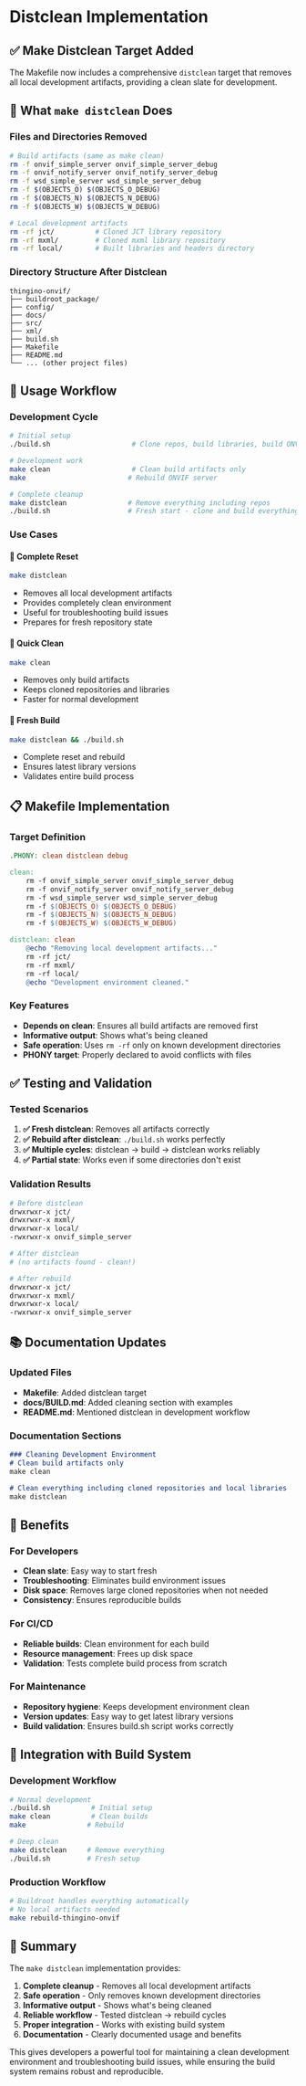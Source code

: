 # Distclean Implementation

## ✅ Make Distclean Target Added

The Makefile now includes a comprehensive `distclean` target that removes all
local development artifacts, providing a clean slate for development.

## 🧹 What `make distclean` Does

### Files and Directories Removed
```bash
# Build artifacts (same as make clean)
rm -f onvif_simple_server onvif_simple_server_debug
rm -f onvif_notify_server onvif_notify_server_debug
rm -f wsd_simple_server wsd_simple_server_debug
rm -f $(OBJECTS_O) $(OBJECTS_O_DEBUG)
rm -f $(OBJECTS_N) $(OBJECTS_N_DEBUG)
rm -f $(OBJECTS_W) $(OBJECTS_W_DEBUG)

# Local development artifacts
rm -rf jct/          # Cloned JCT library repository
rm -rf mxml/         # Cloned mxml library repository
rm -rf local/        # Built libraries and headers directory
```

### Directory Structure After Distclean
```
thingino-onvif/
├── buildroot_package/
├── config/
├── docs/
├── src/
├── xml/
├── build.sh
├── Makefile
├── README.md
└── ... (other project files)
```

## 🔄 Usage Workflow

### Development Cycle
```bash
# Initial setup
./build.sh                    # Clone repos, build libraries, build ONVIF

# Development work
make clean                    # Clean build artifacts only
make                         # Rebuild ONVIF server

# Complete cleanup
make distclean               # Remove everything including repos
./build.sh                   # Fresh start - clone and build everything
```

### Use Cases

#### 🧹 **Complete Reset**
```bash
make distclean
```
- Removes all local development artifacts
- Provides completely clean environment
- Useful for troubleshooting build issues
- Prepares for fresh repository state

#### 🔄 **Quick Clean**
```bash
make clean
```
- Removes only build artifacts
- Keeps cloned repositories and libraries
- Faster for normal development

#### 🚀 **Fresh Build**
```bash
make distclean && ./build.sh
```
- Complete reset and rebuild
- Ensures latest library versions
- Validates entire build process

## 📋 Makefile Implementation

### Target Definition
```makefile
.PHONY: clean distclean debug

clean:
	rm -f onvif_simple_server onvif_simple_server_debug
	rm -f onvif_notify_server onvif_notify_server_debug
	rm -f wsd_simple_server wsd_simple_server_debug
	rm -f $(OBJECTS_O) $(OBJECTS_O_DEBUG)
	rm -f $(OBJECTS_N) $(OBJECTS_N_DEBUG)
	rm -f $(OBJECTS_W) $(OBJECTS_W_DEBUG)

distclean: clean
	@echo "Removing local development artifacts..."
	rm -rf jct/
	rm -rf mxml/
	rm -rf local/
	@echo "Development environment cleaned."
```

### Key Features
- **Depends on clean**: Ensures all build artifacts are removed first
- **Informative output**: Shows what's being cleaned
- **Safe operation**: Uses `rm -rf` only on known development directories
- **PHONY target**: Properly declared to avoid conflicts with files

## ✅ Testing and Validation

### Tested Scenarios
1. **✅ Fresh distclean**: Removes all artifacts correctly
2. **✅ Rebuild after distclean**: `./build.sh` works perfectly
3. **✅ Multiple cycles**: distclean → build → distclean works reliably
4. **✅ Partial state**: Works even if some directories don't exist

### Validation Results
```bash
# Before distclean
drwxrwxr-x jct/
drwxrwxr-x mxml/
drwxrwxr-x local/
-rwxrwxr-x onvif_simple_server

# After distclean
# (no artifacts found - clean!)

# After rebuild
drwxrwxr-x jct/
drwxrwxr-x mxml/
drwxrwxr-x local/
-rwxrwxr-x onvif_simple_server
```

## 📚 Documentation Updates

### Updated Files
- **Makefile**: Added distclean target
- **docs/BUILD.md**: Added cleaning section with examples
- **README.md**: Mentioned distclean in development workflow

### Documentation Sections
```markdown
### Cleaning Development Environment
# Clean build artifacts only
make clean

# Clean everything including cloned repositories and local libraries
make distclean
```

## 🎯 Benefits

### For Developers
- **Clean slate**: Easy way to start fresh
- **Troubleshooting**: Eliminates build environment issues
- **Disk space**: Removes large cloned repositories when not needed
- **Consistency**: Ensures reproducible builds

### For CI/CD
- **Reliable builds**: Clean environment for each build
- **Resource management**: Frees up disk space
- **Validation**: Tests complete build process from scratch

### For Maintenance
- **Repository hygiene**: Keeps development environment clean
- **Version updates**: Easy way to get latest library versions
- **Build validation**: Ensures build.sh script works correctly

## 🔄 Integration with Build System

### Development Workflow
```bash
# Normal development
./build.sh          # Initial setup
make clean          # Clean builds
make               # Rebuild

# Deep clean
make distclean     # Remove everything
./build.sh         # Fresh setup
```

### Production Workflow
```bash
# Buildroot handles everything automatically
# No local artifacts needed
make rebuild-thingino-onvif
```

## 🎉 Summary

The `make distclean` implementation provides:

1. **Complete cleanup** - Removes all local development artifacts
2. **Safe operation** - Only removes known development directories
3. **Informative output** - Shows what's being cleaned
4. **Reliable workflow** - Tested distclean → rebuild cycles
5. **Proper integration** - Works with existing build system
6. **Documentation** - Clearly documented usage and benefits

This gives developers a powerful tool for maintaining a clean development
environment and troubleshooting build issues, while ensuring the build system
remains robust and reproducible.
